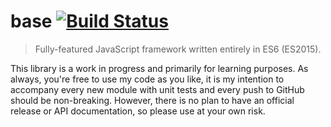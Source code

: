 # base [![Build Status](https://travis-ci.org/ryanmorr/base.svg?branch=master)](https://travis-ci.org/ryanmorr/base)

> Fully-featured JavaScript framework written entirely in ES6 (ES2015).

This library is a work in progress and primarily for learning purposes. As always, you're free to use my code as you like, it is my intention to accompany every new module with unit tests and every push to GitHub should be non-breaking. However, there is no plan to have an official release or API documentation, so please use at your own risk.